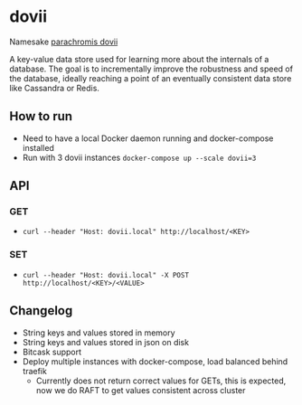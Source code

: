 # dovii
Namesake [parachromis dovii](https://en.wikipedia.org/wiki/Parachromis_dovii "Wikipedia")

A key-value data store used for learning more about the internals of a database. The goal is to incrementally improve the robustness and speed of the database, ideally reaching a point of an eventually consistent data store like Cassandra or Redis.

## How to run

- Need to have a local Docker daemon running and docker-compose installed
- Run with 3 dovii instances `docker-compose up --scale dovii=3`

## API

### GET
- `curl --header "Host: dovii.local" http://localhost/<KEY>`

### SET
- `curl --header "Host: dovii.local" -X POST http://localhost/<KEY>/<VALUE>`

## Changelog

- String keys and values stored in memory
- String keys and values stored in json on disk
- Bitcask support
- Deploy multiple instances with docker-compose, load balanced behind traefik
  - Currently does not return correct values for GETs, this is expected, now we do RAFT to get values consistent across cluster

